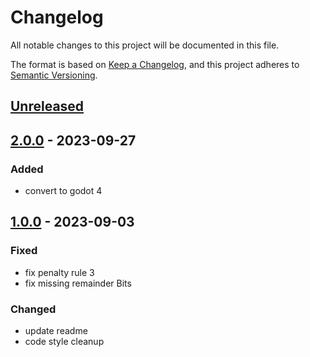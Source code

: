 # Changelog
All notable changes to this project will be documented in this file.

The format is based on [Keep a Changelog](https://keepachangelog.com/en/1.0.0/),
and this project adheres to [Semantic Versioning](https://semver.org/spec/v2.0.0.html).

## [Unreleased]

## [2.0.0] - 2023-09-27
### Added
- convert to godot 4

## [1.0.0] - 2023-09-03
### Fixed
- fix penalty rule 3
- fix missing remainder Bits

### Changed
- update readme
- code style cleanup

[Unreleased]: https://github.com/Greaby/godot-qrcode-generator/compare/v2.0.0...HEAD
[2.0.0]: https://github.com/Greaby/godot-qrcode-generator/compare/v1.0.0...v2.0.0
[1.0.0]: https://github.com/Greaby/godot-qrcode-generator/releases/tag/v1.0.0

